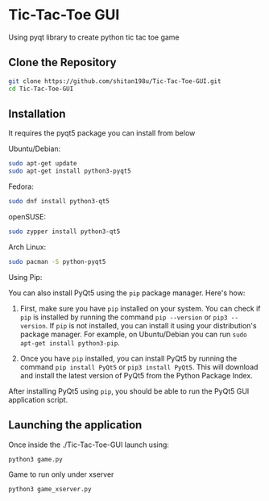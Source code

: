 # Tic-Tac-Toe GUI
Using pyqt library to create python tic tac toe game


## Clone the Repository

```bash
git clone https://github.com/shitan198u/Tic-Tac-Toe-GUI.git
cd Tic-Tac-Toe-GUI
```

## Installation

It requires the pyqt5 package you can install from below 

Ubuntu/Debian:
```bash
sudo apt-get update
sudo apt-get install python3-pyqt5

```
Fedora:
```bash
sudo dnf install python3-qt5

```
openSUSE:
```bash
sudo zypper install python3-qt5

```
Arch Linux:
```bash
sudo pacman -S python-pyqt5

```   
Using Pip:

You can also install PyQt5 using the `pip` package manager. Here's how:

1. First, make sure you have `pip` installed on your system. You can check if `pip` is installed by running the command `pip --version` or `pip3 --version`. If `pip` is not installed, you can install it using your distribution's package manager. For example, on Ubuntu/Debian you can run `sudo apt-get install python3-pip`.

2. Once you have `pip` installed, you can install PyQt5 by running the command `pip install PyQt5` or `pip3 install PyQt5`. This will download and install the latest version of PyQt5 from the Python Package Index.

After installing PyQt5 using `pip`, you should be able to run the PyQt5 GUI application script.

## Launching the application
Once inside the ./Tic-Tac-Toe-GUI  launch using:

```bash
python3 game.py
```
Game to run only under xserver
```bash
python3 game_xserver.py
```
